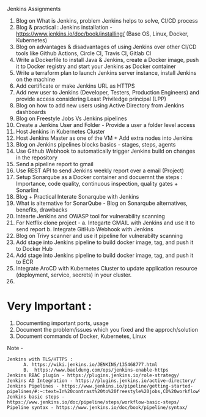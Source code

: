 Jenkins Assignments

1. Blog on What is Jenkins, problem Jenkins helps to solve, CI/CD process
2. Blog & practical : Jenkins installation - https://www.jenkins.io/doc/book/installing/ (Base OS, Linux, Docker, Kubernetes)
3. Blog on advantages & disadvantages of using Jenkins over other CI/CD tools like Github Actions, Circle CI, Travis CI, Gitlab CI
4. Write a Dockerfile to install Java & Jenkins, create a Docker image, push it to Docker registry and start your Jenkins as Docker container
5. Write a terraform plan to launch Jenkins server instance, install Jenkins on the machine
6. Add certificate or make Jenkins URL as HTTPS
7. Add new user to Jenkins (Developer, Testers, Production Engineers) and provide access considering Least Priviledge principal (LPP)
8. Blog on how to add new users using Active Directory from Jenkins dashboards
9. Blog on Freestyle Jobs Vs Jenkins pipelines
10. Create a Jenkins User and Folder - Provide a user a folder level access
11. Host Jenkins in Kubernetes Cluster
12. Host Jenkins Master as one of the VM + Add extra nodes into Jenkins
13. Blog on Jenkins pipelines blocks basics - stages, steps, agents
14. Use Github Webhook to automatically trigger Jenkins build on changes in the repository
15. Send a pipeline report to gmail
16. Use REST API to send Jenkins weekly report over a email (Project)
17. Setup Sonarqube as a Docker container and docuemnt the steps : Importance, code quality, continuous inspection, quality gates + Sonarlint
18. Blog + Practical Interate Sonarqube with Jenkins
19. What is alternative for SonarQube - Blog on Sonarqube alternatives, benefits, drawbacks
20. Intearte Jenkins and OWASP tool for vulnerability scanning
21. For Netflix clone project -
            a. Integarte GMAIL with Jenkins and use it to send report
            b. Integrate GitHub Webhook with Jenkins
23. Blog on Trivy scanner and use it pipeline for vulnerabilty scanning
24. Add stage into Jenkins pipeline to build docker image, tag, and push it to Docker Hub
25. Add stage into Jenkins pipeline to build docker image, tag, and push it to ECR
26. Integrate AroCD with Kubernetes Cluster to update application resource (deployment, service, secrets) in your cluster.
27. 

# Very Important :
1. Documenting important ports, usage
2. Document the problem/issues which you fixed and the approch/solution
3. Document commands of Docker, Kubernetes, Linux


Note -
```
Jenkins with TLS/HTTPS : 
      A. https://wiki.jenkins.io/JENKINS/135468777.html
      B.  https://www.baeldung.com/ops/jenkins-enable-https
Jenkins RBAC plugin - https://plugins.jenkins.io/role-strategy/
Jenkins AD Integration - https://plugins.jenkins.io/active-directory/
Jenkins Pipelines - https://www.jenkins.io/pipeline/getting-started-pipelines/#:~:text=In%20contrast%20to%20freestyle%20jobs,CD%20workflow%20capability%20in%20mind.
Jenkins basic steps - https://www.jenkins.io/doc/pipeline/steps/workflow-basic-steps/
Pipeline syntax - https://www.jenkins.io/doc/book/pipeline/syntax/

```
